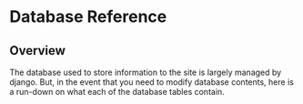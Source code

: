 # Database Reference

## Overview

The database used to store information to the site is largely managed by django. But, in the event that you need to modify database contents, here is a run-down on what each of the database tables contain.